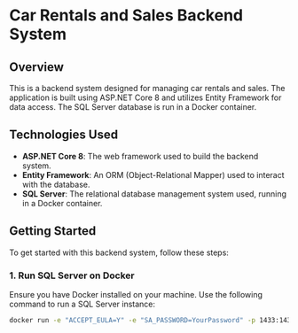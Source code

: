 # Car Rentals and Sales Backend System

## Overview

This is a backend system designed for managing car rentals and sales. The application is built using ASP.NET Core 8 and utilizes Entity Framework for data access. The SQL Server database is run in a Docker container.

## Technologies Used

- **ASP.NET Core 8**: The web framework used to build the backend system.
- **Entity Framework**: An ORM (Object-Relational Mapper) used to interact with the database.
- **SQL Server**: The relational database management system used, running in a Docker container.

## Getting Started

To get started with this backend system, follow these steps:

### 1. Run SQL Server on Docker

Ensure you have Docker installed on your machine. Use the following command to run a SQL Server instance:

```bash
docker run -e "ACCEPT_EULA=Y" -e "SA_PASSWORD=YourPassword" -p 1433:1433 --name sql_server_container -d mcr.microsoft.com/mssql/server

